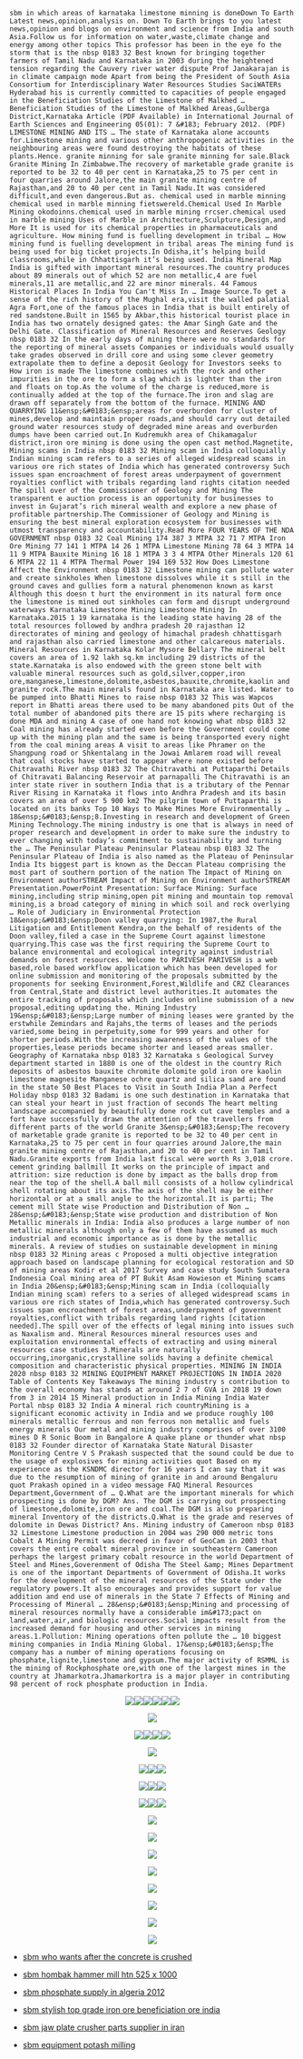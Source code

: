 
```
sbm in which areas of karnataka limestone minning is doneDown To Earth Latest news,opinion,analysis on. Down To Earth brings to you latest news,opinion and blogs on environment and science from India and south Asia.Follow us for information on water,waste,climate change and energy among other topics This professor has been in the eye fo the storm that is the nbsp 0183 32 Best known for bringing together farmers of Tamil Nadu and Karnataka in 2003 during the heightened tension regarding the Cauvery river water dispute Prof Janakarajan is in climate campaign mode Apart from being the President of South Asia Consortium for Interdisciplinary Water Resources Studies SaciWATERs Hyderabad his is currently committed to capacities of people engaged in the Beneficiation Studies of the Limestone of Malkhed … Beneficiation Studies of the Limestone of Malkhed Areas,Gulberga District,Karnataka Article (PDF Available) in International Journal of Earth Sciences and Engineering 05(01): 7 &#183; February 2012. (PDF) LIMESTONE MINING AND ITS … The state of Karnataka alone accounts for.Limestone mining and various other anthropogenic activities in the neighbouring areas were found destroying the habitats of these plants.Hence. granite minning for sale granite minning for sale.Black Granite Mining In Zimbabwe.The recovery of marketable grade granite is reported to be 32 to 40 per cent in Karnataka,25 to 75 per cent in four quarries around Jalore,the main granite mining centre of Rajasthan,and 20 to 40 per cent in Tamil Nadu.It was considered difficult,and even dangerous.But as. chemical used in marble minning chemical used in marble minning fietswereld.Chemical Used In Marble Mining okodoinns.chemical used in marble mining rrcser.chemical used in marble mining Uses of Marble in Architecture,Sculpture,Design,and More It is used for its chemical properties in pharmaceuticals and agriculture. How mining fund is fuelling development in tribal … How mining fund is fuelling development in tribal areas The mining fund is being used for big ticket projects.In Odisha,it’s helping build classrooms,while in Chhattisgarh it’s being used. India Mineral Map India is gifted with important mineral resources.The country produces about 89 minerals out of which 52 are non metallic,4 are fuel minerals,11 are metallic,and 22 are minor minerals. 44 Famous Historical Places In India You Can't Miss In … Image Source.To get a sense of the rich history of the Mughal era,visit the walled palatial Agra Fort,one of the famous places in India that is built entirely of red sandstone.Built in 1565 by Akbar,this historical tourist place in India has two ornately designed gates: the Amar Singh Gate and the Delhi Gate. Classification of Mineral Resources and Reserves Geology nbsp 0183 32 In the early days of mining there were no standards for the reporting of mineral assets Companies or individuals would usually take grades observed in drill core and using some clever geometry extrapolate them to define a deposit Geology for Investors seeks to How iron is made The limestone combines with the rock and other impurities in the ore to form a slag which is lighter than the iron and floats on top.As the volume of the charge is reduced,more is continually added at the top of the furnace.The iron and slag are drawn off separately from the bottom of the furnace. MINING AND QUARRYING 11&ensp;&#0183;&ensp;areas for overburden for cluster of mines,develop and maintain proper roads,and should carry out detailed ground water resources study of degraded mine areas and overburden dumps have been carried out.In Kudremukh area of Chikamagalur district,iron ore mining is done using the open cast method.Magnetite, Mining scams in India nbsp 0183 32 Mining scam in India colloquially Indian mining scam refers to a series of alleged widespread scams in various ore rich states of India which has generated controversy Such issues span encroachment of forest areas underpayment of government royalties conflict with tribals regarding land rights citation needed The spill over of the Commissioner of Geology and Mining The transparent e auction process is an opportunity for businesses to invest in Gujarat’s rich mineral wealth and explore a new phase of profitable partnership.The Commissioner of Geology and Mining is ensuring the best mineral exploration ecosystem for businesses with utmost transparency and accountability.Read More FOUR YEARS OF THE NDA GOVERNMENT nbsp 0183 32 Coal Mining 174 387 3 MTPA 32 71 7 MTPA Iron Ore Mining 77 141 1 MTPA 14 26 1 MTPA Limestone Mining 78 64 3 MTPA 14 11 9 MTPA Bauxite Mining 16 18 1 MTPA 3 3 4 MTPA Other Minerals 120 61 6 MTPA 22 11 4 MTPA Thermal Power 194 169 532 How Does Limestone Affect the Environment nbsp 0183 32 Limestone mining can pollute water and create sinkholes When limestone dissolves while it s still in the ground caves and gullies form a natural phenomenon known as karst Although this doesn t hurt the environment in its natural form once the limestone is mined out sinkholes can form and disrupt underground waterways Karnataka Limestone Mining Limestone Mining In Karnataka.2015 1 19 karnataka is the leading state having 28 of the total resources followed by andhra pradesh 20 rajasthan 12 directorates of mining and geology of himachal pradesh chhattisgarh and rajasthan also carried limestone and other calcareous materials. Mineral Resources in Karnataka Kolar Mysore Bellary The mineral belt covers an area of 1.92 lakh sq.km including 29 districts of the state.Karnataka is also endowed with the green stone belt with valuable mineral resources such as gold,silver,copper,iron ore,manganese,limestone,dolomite,asbestos,bauxite,chromite,kaolin and granite rock.The main minerals found in Karnataka are listed. Water to be pumped into Bhatti Mines to raise nbsp 0183 32 This was Wapcos report in Bhatti areas there used to be many abandoned pits Out of the total number of abandoned pits there are 15 pits where recharging is done MDA and mining A case of one hand not knowing what nbsp 0183 32 Coal mining has already started even before the Government could come up with the mining plan and the same is being transported every night from the coal mining areas A visit to areas like Phramer on the Shangpung road or Shkentalang in the Jowai Amlarem road will reveal that coal stocks have started to appear where none existed before Chitravathi River nbsp 0183 32 The Chitravathi at Puttaparthi Details of Chitravati Balancing Reservoir at parnapalli The Chitravathi is an inter state river in southern India that is a tributary of the Pennar River Rising in Karnataka it flows into Andhra Pradesh and its basin covers an area of over 5 900 km2 The pilgrim town of Puttaparthi is located on its banks Top 10 Ways to Make Mines More Environmentally … 18&ensp;&#0183;&ensp;8.Investing in research and development of Green Mining Technology.The mining industry is one that is always in need of proper research and development in order to make sure the industry to ever changing with today’s commitment to sustainability and turning the … The Peninsular Plateau Peninsular Plateau nbsp 0183 32 The Peninsular Plateau of India is also named as the Plateau of Peninsular India Its biggest part is known as the Deccan Plateau comprising the most part of southern portion of the nation The Impact of Mining on Environment authorSTREAM Impact of Mining on Environment authorSTREAM Presentation.PowerPoint Presentation: Surface Mining: Surface mining,including strip mining,open pit mining and mountain top removal mining,is a broad category of mining in which soil and rock overlying … Role of Judiciary in Environmental Protection 18&ensp;&#0183;&ensp;Doon valley quarrying: In 1987,the Rural Litigation and Entitlement Kendra,on the behalf of residents of the Doon valley,filed a case in the Supreme Court against limestone quarrying.This case was the first requiring the Supreme Court to balance environmental and ecological integrity against industrial demands on forest resources. Welcome to PARIVESH PARIVESH is a web based,role based workflow application which has been developed for online submission and monitoring of the proposals submitted by the proponents for seeking Environment,Forest,Wildlife and CRZ Clearances from Central,State and district level authorities.It automates the entire tracking of proposals which includes online submission of a new proposal,editing updating the. Mining Industry 19&ensp;&#0183;&ensp;Large number of mining leases were granted by the erstwhile Zemindars and Rajahs,the terms of leases and the periods varied,some being in perpetuity,some for 999 years and other for shorter periods.With the increasing awareness of the values of the properties,lease periods became shorter and leased areas smaller. Geography of Karnataka nbsp 0183 32 Karnataka s Geological Survey department started in 1880 is one of the oldest in the country Rich deposits of asbestos bauxite chromite dolomite gold iron ore kaolin limestone magnesite Manganese ochre quartz and silica sand are found in the state 50 Best Places to Visit in South India Plan a Perfect Holiday nbsp 0183 32 Badami is one such destination in Karnataka that can steal your heart in just fraction of seconds The heart melting landscape accompanied by beautifully done rock cut cave temples and a fort have successfully drawn the attention of the travellers from different parts of the world Granite 3&ensp;&#0183;&ensp;The recovery of marketable grade granite is reported to be 32 to 40 per cent in Karnataka,25 to 75 per cent in four quarries around Jalore,the main granite mining centre of Rajasthan,and 20 to 40 per cent in Tamil Nadu.Granite exports from India last fiscal were worth Rs 3,018 crore. cement grinding ballmill It works on the principle of impact and attrition: size reduction is done by impact as the balls drop from near the top of the shell.A ball mill consists of a hollow cylindrical shell rotating about its axis.The axis of the shell may be either horizontal or at a small angle to the horizontal.It is parti; The cement mill State wise Production and Distribution of Non … 28&ensp;&#0183;&ensp;State wise production and distribution of Non Metallic minerals in India: India also produces a large number of non metallic minerals although only a few of them have assumed as much industrial and economic importance as is done by the metallic minerals. A review of studies on sustainable development in mining nbsp 0183 32 Mining areas c Proposed a multi objective integration approach based on landscape planning for ecological restoration and SD of mining areas Kodir et al 2017 Survey and case study South Sumatera Indonesia Coal mining area of PT Bukit Asam Howieson et Mining scams in India 20&ensp;&#0183;&ensp;Mining scam in India (colloquially Indian mining scam) refers to a series of alleged widespread scams in various ore rich states of India,which has generated controversy.Such issues span encroachment of forest areas,underpayment of government royalties,conflict with tribals regarding land rights [citation needed].The spill over of the effects of legal mining into issues such as Naxalism and. Mineral Resources mineral resources uses and exploitation environmental effects of extracting and using mineral resources case studies 3.Minerals are naturally occurring,inorganic,crystalline solids having a definite chemical composition and characteristic physical properties. MINING IN INDIA 2020 nbsp 0183 32 MINING EQUIPMENT MARKET PROJECTIONS IN INDIA 2020 Table of Contents Key Takeaways The mining industry s contribution to the overall economy has stands at around 2 7 of GVA in 2018 19 down from 3 in 2014 15 Mineral production in India Mining India Water Portal nbsp 0183 32 India A mineral rich countryMining is a significant economic activity in India and we produce roughly 100 minerals metallic ferrous and non ferrous non metallic and fuels energy minerals Our metal and mining industry comprises of over 3100 mines D R Sonic Boom in Bangalore A quake plane or thunder what nbsp 0183 32 Founder director of Karnataka State Natural Disaster Monitoring Centre V S Prakash suspected that the sound could be due to the usage of explosives for mining activities quot Based on my experience as the KSNDMC director for 16 years I can say that it was due to the resumption of mining of granite in and around Bengaluru quot Prakash opined in a video message FAQ Mineral Resources Department,Government of … Q.What are the important minerals for which prospecting is done by DGM? Ans. The DGM is carrying out prospecting of limestone,dolomite,iron ore and coal.The DGM is also preparing mineral Inventory of the districts.Q.What is the grade and reserves of dolomite in Dewas District? Ans. Mining industry of Cameroon nbsp 0183 32 Limestone Limestone production in 2004 was 290 000 metric tons Cobalt A Mining Permit was decreed in favor of GeoCam in 2003 that covers the entire cobalt mineral province in southeastern Cameroon perhaps the largest primary cobalt resource in the world Department of Steel and Mines,Goverenment of Odisha The Steel &amp; Mines Department is one of the important Departments of Government of Odisha.It works for the development of the mineral resources of the State under the regulatory powers.It also encourages and provides support for value addition and end use of minerals in the State 7 Effects of Mining and Processing of Mineral … 28&ensp;&#0183;&ensp;Mining and processing of mineral resources normally have a considerable im&#173;pact on land,water,air,and biologic resources.Social impacts result from the increased demand for housing and other services in mining areas.1.Pollution: Mining operations often pollute the … 10 biggest mining companies in India Mining Global. 17&ensp;&#0183;&ensp;The company has a number of mining operations focusing on phosphate,lignite,limestone and gypsum.The major activity of RSMML is the mining of Rockphosphate ore,with one of the largest mines in the country at Jhamarkotra.Jhamarkortra is a major player in contributing 98 percent of rock phosphate production in India. 
```

<div align="center">
  
<a rel="nofollow" href="https://m.shibang-china.com?f=github&k=sbm+in+which+areas+of+karnataka+limestone+minning+is+done"><img src="https://static.shibang-china.com/en/l.png"></a><img src="https://static.shibang-china.com/en/hw.png"><a rel="nofollow" href="https://m.shibang-china.com/product/?f=github&k=sbm+in+which+areas+of+karnataka+limestone+minning+is+done"><img src="https://static.shibang-china.com/en/p.png"></a><a rel="nofollow" href="https://m.shibang-china.com/cases/?f=github&k=sbm+in+which+areas+of+karnataka+limestone+minning+is+done"><img src="https://static.shibang-china.com/en/c.png"></a><a rel="nofollow" href="https://m.shibang-china.com/news/?f=github&k=sbm+in+which+areas+of+karnataka+limestone+minning+is+done"><img src="https://static.shibang-china.com/en/n.png"></a><a rel="nofollow" href="https://m.shibang-china.com?f=github&k=sbm+in+which+areas+of+karnataka+limestone+minning+is+done"><img src="https://static.shibang-china.com/en/m.png"></a>

<a rel="nofollow" href="https://m.shibang-china.com/product/?f=github&k=sbm+in+which+areas+of+karnataka+limestone+minning+is+done"><img src="https://static.shibang-china.com/en/b.jpg"></a>
  
<a rel="nofollow" href="https://m.shibang-china.com/solution-aggregate.html?f=github&k=sbm+in+which+areas+of+karnataka+limestone+minning+is+done"><img src="https://static.shibang-china.com/en/a.jpg"></a><a rel="nofollow" href="https://m.shibang-china.com/solution-mine.html?f=github&k=sbm+in+which+areas+of+karnataka+limestone+minning+is+done"><img src="https://static.shibang-china.com/en/m.jpg"></a><a rel="nofollow" href="https://m.shibang-china.com/solution-mill.html?f=github&k=sbm+in+which+areas+of+karnataka+limestone+minning+is+done"><img src="https://static.shibang-china.com/en/g.jpg"></a><a rel="nofollow" href="https://m.shibang-china.com/solution-epc.html?f=github&k=sbm+in+which+areas+of+karnataka+limestone+minning+is+done"><img src="https://static.shibang-china.com/en/e.jpg"></a>

<a rel="nofollow" href="https://m.shibang-china.com/product/?f=github&k=sbm+in+which+areas+of+karnataka+limestone+minning+is+done"><img src="https://static.shibang-china.com/en/a-p.png"></a>

<a rel="nofollow" href="https://m.shibang-china.com/product/crusher/c6x.html?f=github&k=sbm+in+which+areas+of+karnataka+limestone+minning+is+done"><img src="https://static.shibang-china.com/en/j.jpg"></a><a rel="nofollow" href="https://m.shibang-china.com/product/crusher/ci5x.html?f=github&k=sbm+in+which+areas+of+karnataka+limestone+minning+is+done"><img src="https://static.shibang-china.com/en/i.jpg"></a><a rel="nofollow" href="https://m.shibang-china.com/product/crusher/hst.html?f=github&k=sbm+in+which+areas+of+karnataka+limestone+minning+is+done"><img src="https://static.shibang-china.com/en/c.jpg"></a>

<a rel="nofollow" href="https://m.shibang-china.com/product/mill/mtw.html?f=github&k=sbm+in+which+areas+of+karnataka+limestone+minning+is+done"><img src="https://static.shibang-china.com/en/mtw.jpg"></a><a rel="nofollow" href="https://m.shibang-china.com/product/mill/scm.html?f=github&k=sbm+in+which+areas+of+karnataka+limestone+minning+is+done"><img src="https://static.shibang-china.com/en/scm.jpg"></a><a rel="nofollow" href="https://m.shibang-china.com/product/mill/lm.html?f=github&k=sbm+in+which+areas+of+karnataka+limestone+minning+is+done"><img src="https://static.shibang-china.com/en/lm.jpg"></a>

<a rel="nofollow" href="https://m.shibang-china.com/product/sand/vsi6x.html?f=github&k=sbm+in+which+areas+of+karnataka+limestone+minning+is+done"><img src="https://static.shibang-china.com/en/6x.jpg"></a><a rel="nofollow" href="https://m.shibang-china.com/product/sand/vu.html?f=github&k=sbm+in+which+areas+of+karnataka+limestone+minning+is+done"><img src="https://static.shibang-china.com/en/vu.jpg"></a><a rel="nofollow" href="https://m.shibang-china.com/product/mobile/klun.html?f=github&k=sbm+in+which+areas+of+karnataka+limestone+minning+is+done"><img src="https://static.shibang-china.com/en/k.jpg"></a>

<a rel="nofollow" href="https://m.shibang-china.com/cases/?f=github&k=sbm+in+which+areas+of+karnataka+limestone+minning+is+done"><img src="https://static.shibang-china.com/en/case.png"></a>

<a rel="nofollow" href="https://m.shibang-china.com/cases/aggregate/202.html?f=github&k=sbm+in+which+areas+of+karnataka+limestone+minning+is+done"><img src="https://static.shibang-china.com/en/c-1.jpg"></a>

<a rel="nofollow" href="https://m.shibang-china.com/cases/aggregate/203.html?f=github&k=sbm+in+which+areas+of+karnataka+limestone+minning+is+done"><img src="https://static.shibang-china.com/en/c-2.jpg"></a>

<a rel="nofollow" href="https://m.shibang-china.com/cases/mill/123.html?f=github&k=sbm+in+which+areas+of+karnataka+limestone+minning+is+done"><img src="https://static.shibang-china.com/en/c-3.jpg"></a>

<a rel="nofollow" href="https://m.shibang-china.com/contact_us.html?f=github&k=sbm+in+which+areas+of+karnataka+limestone+minning+is+done"><img src="https://static.shibang-china.com/en/contact.png"></a>

<a rel="nofollow" href="https://swt.shibang-china.com/?f=github&k=sbm+in+which+areas+of+karnataka+limestone+minning+is+done"><img src="https://static.shibang-china.com/en/chat.png"></a>

<a rel="nofollow" href="https://whatsapp.shibangsoft.com/WhatsApp.php?f=github&k=sbm+in+which+areas+of+karnataka+limestone+minning+is+done"><img src="https://static.shibang-china.com/en/whatsapp.png"></a>

<a rel="nofollow" href="https://m.shibang-china.com/?f=github&k=sbm+in+which+areas+of+karnataka+limestone+minning+is+done"><img src="https://static.shibang-china.com/en/website.png"></a>

</div>


* [sbm who wants after the concrete is crushed](sbm%20who%20wants%20after%20the%20concrete%20is%20crushed.md)

* [sbm hombak hammer mill htn 525 x 1000](sbm%20hombak%20hammer%20mill%20htn%20525%20x%201000.md)

* [sbm phosphate supply in algeria 2012](sbm%20phosphate%20supply%20in%20algeria%202012.md)

* [sbm stylish top grade iron ore beneficiation ore india](sbm%20stylish%20top%20grade%20iron%20ore%20beneficiation%20ore%20india.md)

* [sbm jaw plate crusher parts supplier in iran](sbm%20jaw%20plate%20crusher%20parts%20supplier%20in%20iran.md)

* [sbm equipment potash milling](sbm%20equipment%20potash%20milling.md)